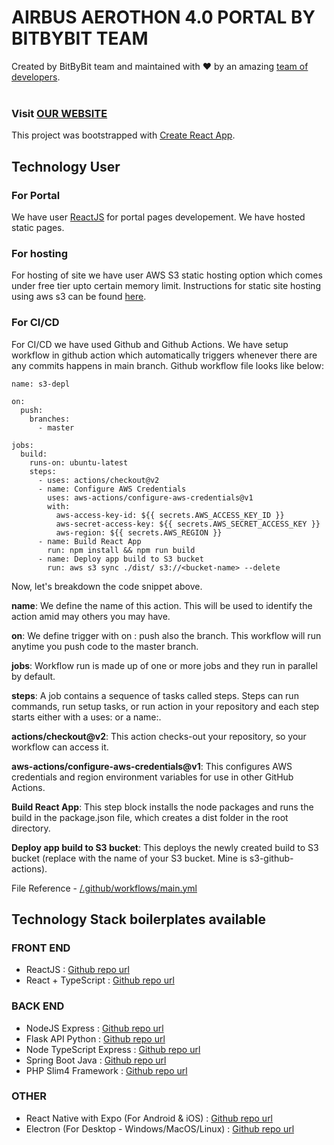 # AIRBUS AEROTHON 4.0 PORTAL BY BITBYBIT TEAM

<div>
  Created by BitByBit team and maintained with ❤️ by an amazing <a href="https://www.hackerearth.com/challenges/hackathon/airbus-aerothon-40-finale/dashboard/1bfeeee/team/">team of developers</a>.
</div><br />

### Visit [OUR WEBSITE](http://aerothon.bitbybit.s3-website.us-east-2.amazonaws.com/)

This project was bootstrapped with [Create React App](https://github.com/facebook/create-react-app).

## Technology User

### For Portal

We have user [ReactJS](https://reactjs.org/) for portal pages developement. We have hosted static pages.

### For hosting

For hosting of site we have user AWS S3 static hosting option which comes under free tier upto certain memory limit. Instructions for static site hosting using aws s3 can be found [here](https://docs.aws.amazon.com/AmazonS3/latest/userguide/WebsiteHosting.html).

### For CI/CD

For CI/CD we have used Github and Github Actions. We have setup workflow in github action which automatically triggers whenever there are any commits happens in main branch. Github workflow file looks like below:

```
name: s3-depl

on:
  push:
    branches:
      - master

jobs:
  build:
    runs-on: ubuntu-latest
    steps:
      - uses: actions/checkout@v2
      - name: Configure AWS Credentials
        uses: aws-actions/configure-aws-credentials@v1
        with:
          aws-access-key-id: ${{ secrets.AWS_ACCESS_KEY_ID }}
          aws-secret-access-key: ${{ secrets.AWS_SECRET_ACCESS_KEY }}
          aws-region: ${{ secrets.AWS_REGION }}
      - name: Build React App
        run: npm install && npm run build
      - name: Deploy app build to S3 bucket
        run: aws s3 sync ./dist/ s3://<bucket-name> --delete
```

Now, let's breakdown the code snippet above.

**name**: We define the name of this action. This will be used to identify the action amid may others you may have.

**on**: We define trigger with on : push also the branch. This workflow will run anytime you push code to the master branch.

**jobs**: Workflow run is made up of one or more jobs and they run in parallel by default.

**steps**: A job contains a sequence of tasks called steps. Steps can run commands, run setup tasks, or run action in your repository and each step starts either with a uses: or a name:.

**actions/checkout@v2**: This action checks-out your repository, so your workflow can access it.

**aws-actions/configure-aws-credentials@v1**: This configures AWS credentials and region environment variables for use in other GitHub Actions.

**Build React App**: This step block installs the node packages and runs the build in the package.json file, which creates a dist folder in the root directory.

**Deploy app build to S3 bucket**: This deploys the newly created build to S3 bucket <bucket-name> (replace <bucket-name> with the name of your S3 bucket. Mine is s3-github-actions).

File Reference - [/.github/workflows/main.yml](https://github.com/Prathm98/airbusaerothon/blob/main/.github/workflows/main.yml)

## Technology Stack boilerplates available

### FRONT END

- ReactJS : [Github repo url](https://github.com/Prathm98/react-boilerplate)
- React + TypeScript : [Github repo url](https://github.com/Prathm98/react-boilerplate/tree/typescript)

### BACK END

- NodeJS Express : [Github repo url](https://github.com/Prathm98/node-express-boilerplate)
- Flask API Python : [Github repo url](https://github.com/sanjeev4ds/backedflaskairbus)
- Node TypeScript Express : [Github repo url](https://github.com/Prathm98/node-express-boilerplate/tree/typescript)
- Spring Boot Java : [Github repo url](https://github.com/ankitbarpete/spring-starter)
- PHP Slim4 Framework : [Github repo url](https://github.com/Prathm98/slim4-php-boilerplate)

### OTHER

- React Native with Expo (For Android & iOS) : [Github repo url](https://github.com/Prathm98/react-native-expo-boilerplate)
- Electron (For Desktop - Windows/MacOS/Linux) : [Github repo url](https://github.com/Prathm98/electron-boilerplate)
